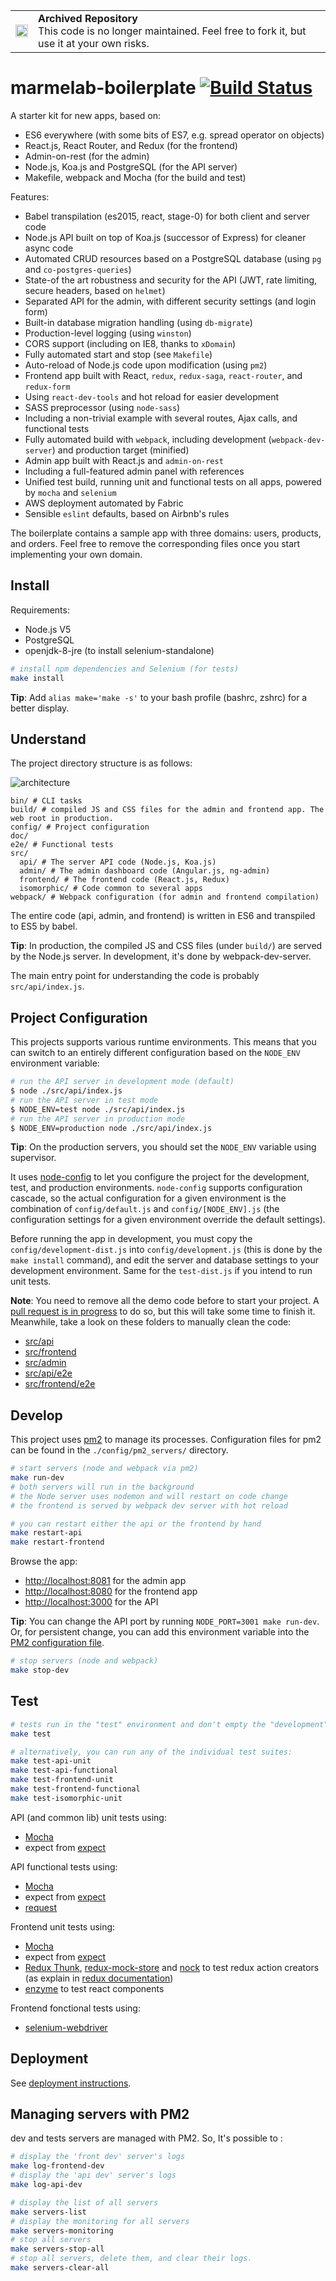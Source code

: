 <table>
        <tr>
            <td><img width="20" src="https://cdnjs.cloudflare.com/ajax/libs/octicons/8.5.0/svg/archive.svg" alt="archived" /></td>
            <td><strong>Archived Repository</strong><br />
            This code is no longer maintained. Feel free to fork it, but use it at your own risks.
        </td>
        </tr>
</table>

# marmelab-boilerplate [![Build Status](https://travis-ci.org/marmelab/javascript-boilerplate.svg?branch=master)](https://travis-ci.org/marmelab/javascript-boilerplate)

A starter kit for new apps, based on:

* ES6 everywhere (with some bits of ES7, e.g. spread operator on objects)
* React.js, React Router, and Redux (for the frontend)
* Admin-on-rest (for the admin)
* Node.js, Koa.js and PostgreSQL (for the API server)
* Makefile, webpack and Mocha (for the build and test)

Features:

* Babel transpilation (es2015, react, stage-0) for both client and server code
* Node.js API built on top of Koa.js (successor of Express) for cleaner async code
* Automated CRUD resources based on a PostgreSQL database (using `pg` and `co-postgres-queries`)
* State-of the art robustness and security for the API (JWT, rate limiting, secure headers, based on `helmet`)
* Separated API for the admin, with different security settings (and login form)
* Built-in database migration handling (using `db-migrate`)
* Production-level logging (using `winston`)
* CORS support (including on IE8, thanks to `xDomain`)
* Fully automated start and stop (see `Makefile`)
* Auto-reload of Node.js code upon modification (using `pm2`)
* Frontend app built with React, `redux`, `redux-saga`, `react-router`, and `redux-form`
* Using `react-dev-tools` and hot reload for easier development
* SASS preprocessor (using `node-sass`)
* Including a non-trivial example with several routes, Ajax calls, and functional tests
* Fully automated build with `webpack`, including development (`webpack-dev-server`) and production target (minified)
* Admin app built with React.js and `admin-on-rest`
* Including a full-featured admin panel with references
* Unified test build, running unit and functional tests on all apps, powered by `mocha` and `selenium`
* AWS deployment automated by Fabric
* Sensible `eslint` defaults, based on Airbnb's rules

The boilerplate contains a sample app with three domains: users, products, and orders. Feel free to remove the corresponding files once you start implementing your own domain.

## Install

Requirements:

* Node.js V5
* PostgreSQL
* openjdk-8-jre (to install selenium-standalone)

```sh
# install npm dependencies and Selenium (for tests)
make install
```

**Tip**: Add `alias make='make -s'` to your bash profile (bashrc, zshrc) for a better display.

## Understand

The project directory structure is as follows:

![architecture](doc/api-centric-architecture.png)

```
bin/ # CLI tasks
build/ # compiled JS and CSS files for the admin and frontend app. The web root in production.
config/ # Project configuration
doc/
e2e/ # Functional tests
src/
  api/ # The server API code (Node.js, Koa.js)
  admin/ # The admin dashboard code (Angular.js, ng-admin)
  frontend/ # The frontend code (React.js, Redux)
  isomorphic/ # Code common to several apps
webpack/ # Webpack configuration (for admin and frontend compilation)
```

The entire code (api, admin, and frontend) is written in ES6 and transpiled to ES5 by babel.

**Tip**: In production, the compiled JS and CSS files (under `build/`) are served by the Node.js server. In development, it's done by webpack-dev-server.

The main entry point for understanding the code is probably `src/api/index.js`.

## Project Configuration

This projects supports various runtime environments. This means that you can switch to an entirely different configuration based on the `NODE_ENV` environment variable:

```sh
# run the API server in development mode (default)
$ node ./src/api/index.js
# run the API server in test mode
$ NODE_ENV=test node ./src/api/index.js
# run the API server in production mode
$ NODE_ENV=production node ./src/api/index.js
```

**Tip**: On the production servers, you should set the `NODE_ENV` variable using supervisor.

It uses [node-config](https://github.com/lorenwest/node-config) to let you configure the project for the development, test, and production environments. `node-config` supports configuration cascade, so the actual configuration for a given environment is the combination of `config/default.js` and `config/[NODE_ENV].js` (the configuration settings for a given environment override the default settings).

Before running the app in development, you must copy the `config/development-dist.js` into `config/development.js` (this is done by the `make install` command), and edit the server and database settings to your development environment. Same for the `test-dist.js` if you intend to run unit tests.

**Note**: You need to remove all the demo code before to start your project. A [pull request is in progress](https://github.com/marmelab/javascript-boilerplate/pull/22) to do so, but this will take some time to finish it. Meanwhile, take a look on these folders to manually clean the code:
- [src/api](src/api)
- [src/frontend](src/frontend)
- [src/admin](src/admin)
- [src/api/e2e](src/api/e2e)
- [src/frontend/e2e](src/frontend/e2e)

## Develop

This project uses [pm2](https://github.com/Unitech/pm2) to manage its processes. Configuration files for pm2 can be found in the `./config/pm2_servers/` directory.

```sh
# start servers (node and webpack via pm2)
make run-dev
# both servers will run in the background
# the Node server uses nodemon and will restart on code change
# the frontend is served by webpack dev server with hot reload

# you can restart either the api or the frontend by hand
make restart-api
make restart-frontend
```

Browse the app:

* [http://localhost:8081](http://localhost:8081) for the admin app
* [http://localhost:8080](http://localhost:8080) for the frontend app
* [http://localhost:3000](http://localhost:3000) for the API

**Tip**: You can change the API port by running `NODE_PORT=3001 make run-dev`. Or, for persistent change, you can add this environment variable into the [PM2 configuration file](config/pm2_servers/dev.json).

```sh
# stop servers (node and webpack)
make stop-dev
```

## Test

```sh
# tests run in the "test" environment and don't empty the "development" database
make test

# alternatively, you can run any of the individual test suites:
make test-api-unit
make test-api-functional
make test-frontend-unit
make test-frontend-functional
make test-isomorphic-unit
```

API (and common lib) unit tests using:

* [Mocha](http://mochajs.org/)
* expect from [expect](https://github.com/mjackson/expect)

API functional tests using:

* [Mocha](http://mochajs.org/)
* expect from [expect](https://github.com/mjackson/expect)
* [request](https://github.com/request/request)

Frontend unit tests using:

* [Mocha](http://mochajs.org/)
* expect from [expect](https://github.com/mjackson/expect)
* [Redux Thunk](https://github.com/gaearon/redux-thunk), [redux-mock-store](https://github.com/arnaudbenard/redux-mock-store) and [nock](https://github.com/pgte/nock)
to test redux action creators (as explain in [redux documentation](http://rackt.org/redux/docs/recipes/WritingTests.html))
* [enzyme](https://github.com/airbnb/enzyme) to test react components

Frontend fonctional tests using:

* [selenium-webdriver](https://github.com/SeleniumHQ/selenium)


## Deployment

See [deployment instructions](doc/DEPLOY.md).


## Managing servers with PM2

dev and tests servers are managed with PM2. So, It's possible to :

```sh
# display the 'front dev' server's logs
make log-frontend-dev
# display the 'api dev' server's logs
make log-api-dev

# display the list of all servers
make servers-list
# display the monitoring for all servers
make servers-monitoring
# stop all servers
make servers-stop-all
# stop all servers, delete them, and clear their logs.
make servers-clear-all
```

